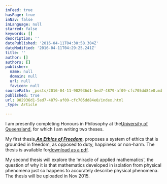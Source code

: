 ```yaml
---
inFeed: true
hasPage: true
inNav: false
inLanguage: null
starred: false
keywords: []
description: ''
datePublished: '2016-04-11T04:30:58.304Z'
dateModified: '2016-04-11T04:29:25.241Z'
title: ''
author: []
authors: []
publisher:
  name: null
  domain: null
  url: null
  favicon: null
sourcePath: _posts/2016-04-11-902936d1-5ed7-4879-af09-cfc705dd84e0.md
published: true
url: 902936d1-5ed7-4879-af09-cfc705dd84e0/index.html
_type: Article

---
```

I am presently completing Honours in Philosophy at the[University of Queensland][0], for which I am writing two theses.

My first thesis,[**_An Ethics of Freedom_**][1], proposes a system of ethics that is grounded in freedom, as opposed to duty, happiness or non-harm. The thesis is available for[download as a pdf][1].

My second thesis will explore the 'miracle of applied mathematics', the question of why it is that mathematics developed in isolation from physical phenomena just so happens to accurately describe physical phenomena. The thesis will be uploaded in Nov 2015\.

[0]: http://hapi.uq.edu.au/philosophy
[1]: http://www.alainguillemain.com/downloads/Guillemain-An-Ethics-of-Freedom.pdf